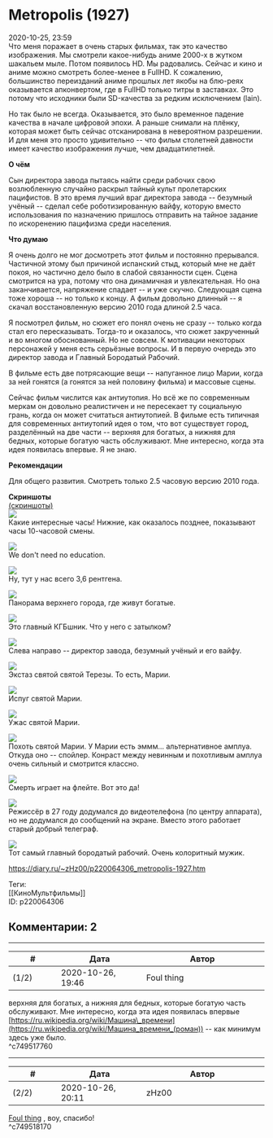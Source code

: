 Metropolis (1927)
=================

  
2020-10-25, 23:59  
 Что меня поражает в очень старых фильмах, так это качество изображения. Мы смотрели какое-нибудь аниме 2000-х в жутком шакальем мыле. Потом появилось HD. Мы радовались. Сейчас и кино и аниме можно смотреть более-менее в FullHD. К сожалению, большинство переизданий аниме прошлых лет якобы на блю-реях оказывается апконвертом, где в FullHD только титры в заставках. Это потому что исходники были SD-качества за редким исключением (lain).   
   
 Но так было не всегда. Оказывается, это было временное падение качества в начале цифровой эпохи. А раньше снимали на плёнку, которая может быть сейчас отсканирована в невероятном разрешении. И для меня это просто удивительно -- что фильм столетней давности имеет качество изображения лучше, чем двадцатилетней.   
   
  **О чём**    
   
 Сын директора завода пытаясь найти среди рабочих свою возлюбленную случайно раскрыл тайный культ пролетарских пацифистов. В это время лучший враг директора завода -- безумный учёный -- сделал себе роботизированную вайфу, которую вместо использования по назначению пришлось отправить на тайное задание по искоренению пацифизма среди населения.   
   
  **Что думаю**    
   
 Я очень долго не мог досмотреть этот фильм и постоянно прерывался. Частичной этому был причиной испанский стыд, который мне не даёт покоя, но частично дело было в слабой связанности сцен. Сцена смотрится на ура, потому что она динамичная и увлекательная. Но она заканчивается, напряжение спадает -- и уже скучно. Следующая сцена тоже хороша -- но только к концу. А фильм довольно длинный -- я скачал восстановленную версию 2010 года длиной 2.5 часа.   
   
 Я посмотрел фильм, но сюжет его понял очень не сразу -- только когда стал его пересказывать. Тогда-то и оказалось, что сюжет закрученный и во многом обоснованный. Но не совсем. К мотивации некоторых персонажей у меня есть серьёзные вопросы. И в первую очередь это директор завода и Главный Бородатый Рабочий.   
   
 В фильме есть две потрясающие вещи -- напуганное лицо Марии, когда за ней гонятся (а гонятся за ней половину фильма) и массовые сцены.   
   
 Сейчас фильм числится как антиутопия. Но всё же по современным меркам он довольно реалистичен и не пересекает ту социальную грань, когда он может считаться антиутопией. В фильме есть типичная для современных антиутопий идея о том, что вот существует город, разделённый на две части -- верхняя для богатых, а нижняя для бедных, которые богатую часть обслуживают. Мне интересно, когда эта идея появилась впервые. Я не знаю.   
   
  **Рекомендации**    
   
 Для общего развития. Смотреть только 2.5 часовую версию 2010 года.   
   
  **Скриншоты**    
  [(скриншоты)](https://zHz00.diary.ru/p220064306.htm?index=1#linkmore220064306m1)       
  [![](pics/qd07vnil.png)](https://i.imgur.com/qd07vni.png)    
 Какие интересные часы! Нижние, как оказалось позднее, показывают часы 10-часовой смены.   
   
  [![](pics/T7YwXH5l.png)](https://i.imgur.com/T7YwXH5.png)    
 We don't need no education.   
   
  [![](pics/gnS08SGl.png)](https://i.imgur.com/gnS08SG.png)    
 Ну, тут у нас всего 3,6 рентгена.   
   
  [![](pics/d15ZNuhl.png)](https://i.imgur.com/d15ZNuh.png)    
 Панорама верхнего города, где живут богатые.   
   
  [![](pics/amqbbMGl.png)](https://i.imgur.com/amqbbMG.png)    
 Это главный КГБшник. Что у него с затылком?   
   
  [![](pics/nSj956zl.png)](https://i.imgur.com/nSj956z.png)    
 Слева направо -- директор завода, безумный учёный и его вайфу.   
   
  [![](pics/Afrrr6tl.png)](https://i.imgur.com/Afrrr6t.png)    
 Экстаз святой святой Терезы. То есть, Марии.   
   
  [![](pics/SIR36gsl.png)](https://i.imgur.com/SIR36gs.png)    
 Испуг святой Марии.   
   
  [![](pics/8qNwz1Cl.png)](https://i.imgur.com/8qNwz1C.png)    
 Ужас святой Марии.   
   
  [![](pics/YEBK5Zgl.png)](https://i.imgur.com/YEBK5Zg.png)    
 Похоть святой Марии. У Марии есть эммм... альтернативное амплуа. Откуда оно -- спойлер. Конраст между невинным и похотливым амплуа очень сильный и смотрится классно.   
   
  [![](pics/J8QoKBql.png)](https://i.imgur.com/J8QoKBq.png)    
 Смерть играет на флейте. Вот это да!   
   
  [![](pics/r7480nRl.png)](https://i.imgur.com/r7480nR.png)    
 Режиссёр в 27 году додумался до видеотелефона (по центру аппарата), но не додумался до сообщений на экране. Вместо этого работает старый добрый телеграф.   
   
  [![](pics/YTKsLqEl.png)](https://i.imgur.com/YTKsLqE.png)    
 Тот самый главный бородатый рабочий. Очень колоритный мужик.   
   
      
  
<https://diary.ru/~zHz00/p220064306_metropolis-1927.htm>  
  
Теги:  
[[КиноМультфильмы]]  
ID: p220064306  


Комментарии: 2
--------------

  


---



|         #         |              Дата              |                     Автор                     |           ID           |
| --- | --- | --- | --- |
| (1/2) | 2020-10-26, 19:46 | Foul thing | c749517760 |

  
  верхняя для богатых, а нижняя для бедных, которые богатую часть обслуживают. Мне интересно, когда эта идея появилась впервые    
  [https://ru.wikipedia.org/wiki/Машина\_времени](https://ru.wikipedia.org/wiki/Машина_времени_(роман))  -- как минимум здесь уже было.   
 ^c749517760

---



|         #         |              Дата              |                     Автор                     |           ID           |
| --- | --- | --- | --- |
| (2/2) | 2020-10-26, 20:11 | zHz00 | c749518170 |

  
  [Foul thing](http://foulthing.diary.ru "Temporary Internet Flies")  , воу, спасибо!   
 ^c749518170